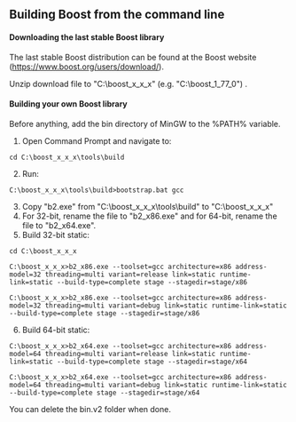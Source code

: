 ## Building Boost from the command line

#### Downloading the last stable Boost library

The last stable Boost distribution can be found at the Boost website (https://www.boost.org/users/download/).

Unzip download file to "C:\boost_x_x_x" (e.g. "C:\boost_1_77_0") .

#### Building your own Boost library

Before anything, add the bin directory of MinGW to the %PATH% variable.

1. Open Command Prompt and navigate to:

```shell
cd C:\boost_x_x_x\tools\build
```
2. Run:

```shell
C:\boost_x_x_x\tools\build>bootstrap.bat gcc
```

3. Copy "b2.exe" from "C:\boost_x_x_x\tools\build" to "C:\boost_x_x_x"
4. For 32-bit, rename the file to "b2_x86.exe" and for 64-bit, rename the file to "b2_x64.exe".
5. Build 32-bit static:

```shell
cd C:\boost_x_x_x
```
```shell
C:\boost_x_x_x>b2_x86.exe --toolset=gcc architecture=x86 address-model=32 threading=multi variant=release link=static runtime-link=static --build-type=complete stage --stagedir=stage/x86
```
```shell
C:\boost_x_x_x>b2_x86.exe --toolset=gcc architecture=x86 address-model=32 threading=multi variant=debug link=static runtime-link=static --build-type=complete stage --stagedir=stage/x86
```

6. Build 64-bit static:
```shell
C:\boost_x_x_x>b2_x64.exe --toolset=gcc architecture=x86 address-model=64 threading=multi variant=release link=static runtime-link=static --build-type=complete stage --stagedir=stage/x64
```
```shell
C:\boost_x_x_x>b2_x64.exe --toolset=gcc architecture=x86 address-model=64 threading=multi variant=debug link=static runtime-link=static --build-type=complete stage --stagedir=stage/x64
```

You can delete the bin.v2 folder when done.

